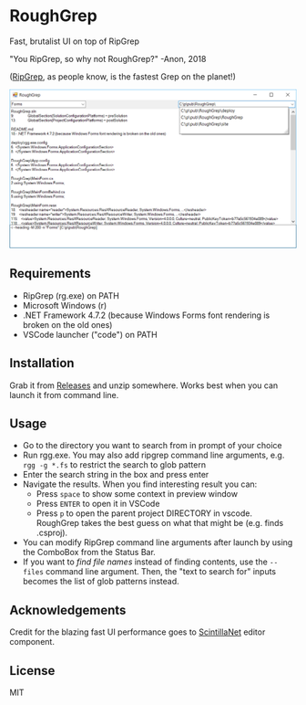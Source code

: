# RoughGrep

Fast, brutalist UI on top of RipGrep

"You RipGrep, so why not RoughGrep?" -Anon, 2018


([RipGrep](https://github.com/BurntSushi/ripgrep), as people know, is the fastest Grep on the planet!)

![Screenshot](site/screenshot.png)

## Requirements

- RipGrep (rg.exe) on PATH
- Microsoft Windows (r)
- .NET Framework 4.7.2 (because Windows Forms font rendering is broken on the old ones)
- VSCode launcher ("code") on PATH

## Installation

Grab it from [Releases](https://github.com/vivainio/RoughGrep/releases) and unzip somewhere. Works best when you can
launch it from command line.

## Usage

- Go to the directory you want to search from in prompt of your choice
- Run rgg.exe. You may also add ripgrep command line arguments, e.g. `rgg -g *.fs` to restrict the search to glob pattern
- Enter the search string in the box and press enter
- Navigate the results. When you find interesting result you can:
  - Press `space` to show some context in preview window
  - Press `ENTER` to open it in VSCode
  - Press `p` to open the parent project DIRECTORY in vscode. RoughGrep takes the best guess on what that might be (e.g. finds .csproj).
- You can modify RipGrep command line arguments after launch by using the ComboBox from the Status Bar.
- If you want to *find file names* instead of finding contents, use the `--files` command line argument.
  Then, the "text to search for" inputs becomes the list of glob patterns instead.


## Acknowledgements

Credit for the blazing fast UI performance goes to [ScintillaNet](https://github.com/jacobslusser/ScintillaNET) editor component.

## License

MIT


